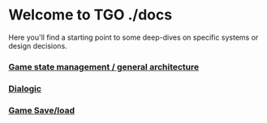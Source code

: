 # Welcome to TGO ./docs

Here you'll find a starting point to some deep-dives on specific systems
or design decisions.

### [Game state management / general architecture](./tgo-arch.md)
### [Dialogic](./tgo-dialogic.md)
### [Game Save/load](./tgo-save-load.md)